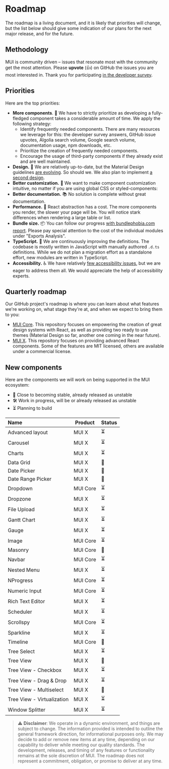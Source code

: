 # Roadmap

<p class="description">The roadmap is a living document, and it is likely that priorities will change, but the list below should give some indication of our plans for the next major release, and for the future.</p>

## Methodology

MUI is community driven – issues that resonate most with the community get the most attention.
Please **upvote** (👍) on GitHub the issues you are most interested in.
Thank you for participating [in the developer survey](/blog/2020-developer-survey-results/).

## Priorities

Here are the top priorities:

- **More components**. 🧰 We have to strictly prioritize as developing a fully-fledged component takes a considerable amount of time.
  We apply the following strategy:
  - Identify frequently needed components. There are many resources we leverage for this: the developer survey answers, GitHub issue upvotes, Algolia search volume, Google search volume, documentation usage, npm downloads, etc.
  - Prioritize the creation of frequently needed components.
  - Encourage the usage of third-party components if they already exist and are well maintained.
- **Design.** 🎀 We are relatively up-to-date, but the Material Design guidelines [are evolving](https://material.io/whats-new/). So should we. We also plan to implement [a second design](https://github.com/mui-org/material-ui/issues/22485).
- **Better customization.** 💅 We want to make component customization intuitive, no matter if you are using global CSS or styled-components:
- **Better documentation.** 📚 No solution is complete without great documentation.
- **Performance.** 🚀 React abstraction has a cost. The more components you render, the slower your page will be. You will notice stark differences when rendering a large table or list.
- **Bundle size.** 📦 You can follow our progress [with bundlephobia.com report](https://bundlephobia.com/result?p=@mui/material). Please pay special attention to the cost of the individual modules under "Exports Analysis".
- **TypeScript.** 📏 We are continuously improving the definitions. The codebase is mostly written in JavaScript with manually authored `.d.ts` definitions. While we do not plan a migration effort as a standalone effort, new modules are written in TypeScript.
- **Accessibility.** ♿️ We have relatively [few accessibility issues](https://darekkay.com/blog/accessible-ui-frameworks/), but we are eager to address them all. We would appreciate the help of accessibility experts.

## Quarterly roadmap

Our GitHub project's roadmap is where you can learn about what features we're working on, what stage they're at, and when we expect to bring them to you:

- [MUI Core](https://github.com/mui-org/material-ui/projects/25).
  This repository focuses on empowering the creation of great design systems with React, as well as providing two ready to use themes (Material Design so far, another one coming in the near future).
- [MUI X](https://github.com/mui-org/material-ui-x/projects/1).
  This repository focuses on providing advanced React components.
  Some of the features are MIT licensed, others are available under a commercial license.

## New components

Here are the components we will work on being supported in the MUI ecosystem:

- 🧪 Close to becoming stable, already released as unstable
- 🛠 Work in progress, will be or already released as unstable
- ⏳ Planning to build

| Name                       | Product  | Status |
| :------------------------- | -------- | ------ |
| Advanced layout            | MUI X    | ⏳     |
| Carousel                   | MUI X    | ⏳     |
| Charts                     | MUI X    | ⏳     |
| Data Grid                  | MUI X    | 🧪     |
| Date Picker                | MUI X    | 🧪     |
| Date Range Picker          | MUI X    | 🧪     |
| Dropdown                   | MUI Core | ⏳     |
| Dropzone                   | MUI X    | ⏳     |
| File Upload                | MUI X    | ⏳     |
| Gantt Chart                | MUI X    | ⏳     |
| Gauge                      | MUI X    | ⏳     |
| Image                      | MUI Core | ⏳     |
| Masonry                    | MUI Core | 🧪     |
| Navbar                     | MUI Core | ⏳     |
| Nested Menu                | MUI X    | ⏳     |
| NProgress                  | MUI Core | ⏳     |
| Numeric Input              | MUI Core | ⏳     |
| Rich Text Editor           | MUI X    | ⏳     |
| Scheduler                  | MUI X    | ⏳     |
| Scrollspy                  | MUI Core | ⏳     |
| Sparkline                  | MUI X    | ⏳     |
| Timeline                   | MUI Core | 🧪     |
| Tree Select                | MUI X    | ⏳     |
| Tree View                  | MUI X    | 🧪     |
| Tree View - Checkbox       | MUI X    | ⏳     |
| Tree View - Drag & Drop    | MUI X    | ⏳     |
| Tree View - Multiselect    | MUI X    | 🧪     |
| Tree View - Virtualization | MUI X    | ⏳     |
| Window Splitter            | MUI X    | ⏳     |

> ⚠️ **Disclaimer**: We operate in a dynamic environment, and things are subject to change. The information provided is intended to outline the general framework direction, for informational purposes only. We may decide to add or remove new items at any time, depending on our capability to deliver while meeting our quality standards. The development, releases, and timing of any features or functionality remains at the sole discretion of MUI. The roadmap does not represent a commitment, obligation, or promise to deliver at any time.
